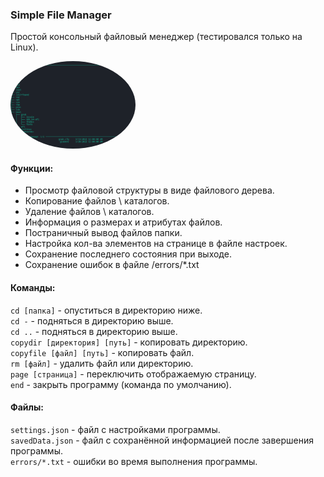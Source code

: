 ### Simple File Manager
Простой консольный файловый менеджер (тестировался только на Linux).

<a href="url"><img src="./img/img1" height="auto" width="200" style="border-radius:50%"></a>

#### Функции:
- Просмотр файловой структуры в виде файлового дерева.
- Копирование файлов \ каталогов.
- Удаление файлов \ каталогов.
- Информация о размерах и атрибутах файлов.
- Постраничный вывод файлов папки.
- Настройка кол-ва элементов на странице в файле настроек.
- Сохранение последнего состояния при выходе.
- Сохранение ошибок в файле /errors/*.txt

#### Команды:
```cd [папка]``` - опуститься в директорию ниже.  
```cd -``` - подняться в директорию выше.  
```cd ..``` - подняться в директорию выше.  
```copydir [директория] [путь]``` - копировать директорию.  
```copyfile [файл] [путь]``` - копировать файл.  
```rm [файл]``` - удалить файл или директорию.  
```page [страница]``` - переключить отображаемую страницу.  
```end``` - закрыть программу (команда по умолчанию).

#### Файлы:
```settings.json``` - файл с настройками программы.  
```savedData.json``` - файл с сохранённой информацией после завершения программы.  
```errors/*.txt``` - ошибки во время выполнения программы.  
